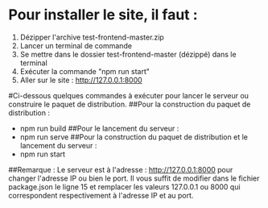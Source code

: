 # Pour installer le site, il faut :
1. Dézipper l'archive test-frontend-master.zip
2. Lancer un terminal de commande
3. Se mettre dans le dossier test-frontend-master (dézippé) dans le terminal
4. Exécuter la commande "npm run start"
5. Aller sur le site : http://127.0.0.1:8000

#Ci-dessous quelques commandes à exécuter pour lancer le serveur ou construire le paquet de distribution.
##Pour la construction du paquet de distribution :
* npm run build
##Pour le lancement du serveur :
* npm run serve
##Pour la construction du paquet de distribution et le lancement du serveur :
* npm run start

##Remarque :
Le serveur est à l'adresse : http://127.0.0.1:8000 pour changer l'adresse IP ou bien le port.
Il vous suffit de modifier dans le fichier package.json le ligne 15 et remplacer les valeurs 127.0.0.1 ou 8000 qui correspondent respectivement à l'adresse IP et au port.